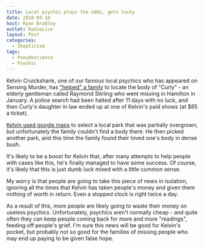 ```yaml
---
title: Local psychic plays the odds, gets lucky
date: 2018-03-18
host: Ryan Bradley
outlet: RadioLive
layout: Post
categories:
  - Skepticism
tags:
  - Pseudoscience
  - Psychic
---
```


Kelvin Cruickshank, one of our famous local psychics who has appeared on Sensing Murder, has ["helped" a family](https://www.tvnz.co.nz/one-news/new-zealand/daughter-in-law-missing-hamilton-man-reveals-psychic-medium-kelvin-cruickshank-led-them-body-discovery) to locate the body of "Curly" - an elderly gentleman called Raymond Stirling who went missing in Hamilton in January. A police search had been halted after 11 days with no luck, and then Curly's daughter in law ended up at one of Kelvin's paid shows (at $65 a ticket).

<!-- more -->

[Kelvin used google maps](https://www.tvnz.co.nz/one-news/new-zealand/they-got-their-dad-back-psychic-medium-kelvin-cruickshank-locating-raymond-curly-stirling) to select a local park that was partially overgrown, but unfortunately the family couldn't find a body there. He then picked another park, and this time the family found their loved one's body in dense bush.

It's likely to be a boost for Kelvin that, after many attempts to help people with cases like this, he's finally managed to have some success. Of course, it's likely that this is just dumb luck mixed with a little common sense.

My worry is that people are going to take this piece of news in isolation, ignoring all the times that Kelvin has taken people's money and given them nothing of worth in return. Even a stopped clock is right twice a day.

As a result of this, more people are likely going to waste their money on useless psychics. Unfortunately, psychics aren't normally cheap - and quite often they can keep people coming back for more and more "readings", feeding off people's grief. I'm sure this news will be good for Kelvin's pocket, but probably not so good for the families of missing people who may end up paying to be given false hope.
